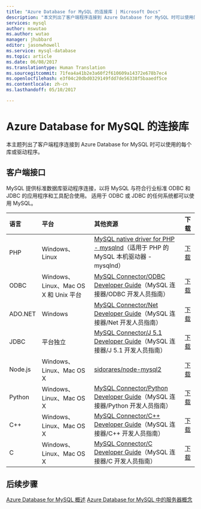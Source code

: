 ```yaml
---
title: "Azure Database for MySQL 的连接库 | Microsoft Docs"
description: "本文列出了客户端程序连接到 Azure Database for MySQL 时可以使用的每个库或驱动程序。"
services: mysql
author: mswutao
ms.author: wutao
manager: jhubbard
editor: jasonwhowell
ms.service: mysql-database
ms.topic: article
ms.date: 06/08/2017
ms.translationtype: Human Translation
ms.sourcegitcommit: 71fea4a41b2e3a60f2f610609a14372e678b7ec4
ms.openlocfilehash: e3f04c20dbd0329149fdd7de56338f5baaedf5ce
ms.contentlocale: zh-cn
ms.lasthandoff: 05/10/2017

---
```


# <a name="connection-libraries-for-azure-database-for-mysql"></a>Azure Database for MySQL 的连接库
本主题列出了客户端程序连接到 Azure Database for MySQL 时可以使用的每个库或驱动程序。

## <a name="client-interfaces"></a>客户端接口
MySQL 提供标准数据库驱动程序连接，以将 MySQL 与符合行业标准 ODBC 和 JDBC 的应用程序和工具配合使用。 适用于 ODBC 或 JDBC 的任何系统都可以使用 MySQL。

| 语言 | 平台 | 其他资源 | **下载** |
| :----------- | :------------| :-----------------------| :------------|
| PHP | Windows、Linux | [MySQL native driver for PHP - mysqlnd](https://dev.mysql.com/downloads/connector/php-mysqlnd/)（适用于 PHP 的 MySQL 本机驱动器 - mysqlnd） | [下载](http://php.net/downloads.php) |
| ODBC | Windows、Linux、Mac OS X 和 Unix 平台 | [MySQL Connector/ODBC Developer Guide](https://dev.mysql.com/doc/connector-odbc/en/)（MySQL 连接器/ODBC 开发人员指南） | [下载](https://dev.mysql.com/downloads/connector/odbc/) |
| ADO.NET | Windows | [MySQL Connector/Net Developer Guide](https://dev.mysql.com/doc/connector-net/en/)（MySQL 连接器/Net 开发人员指南） | [下载](https://dev.mysql.com/downloads/connector/net/) |
| JDBC | 平台独立 | [MySQL Connector/J 5.1 Developer Guide](https://dev.mysql.com/doc/connector-j/5.1/en/)（MySQL 连接器/J 5.1 开发人员指南） | [下载](https://dev.mysql.com/downloads/connector/j/) |
| Node.js | Windows、Linux、Mac OS X | [sidorares/node-mysql2](https://github.com/sidorares/node-mysql2/tree/master/documentation) | [下载](https://github.com/sidorares/node-mysql2) |
| Python | Windows、Linux、Mac OS X | [MySQL Connector/Python Developer Guide](https://dev.mysql.com/doc/connector-python/en/)（MySQL 连接器/Python 开发人员指南） | [下载](https://dev.mysql.com/downloads/connector/python/) |
| C++ | Windows、Linux、Mac OS X | [MySQL Connector/C++ Developer Guide](https://dev.mysql.com/doc/connector-cpp/en/)（MySQL 连接器/C++ 开发人员指南） | [下载](https://dev.mysql.com/downloads/connector/python/) |
| C | Windows、Linux、Mac OS X | [MySQL Connector/C Developer Guide](https://dev.mysql.com/doc/connector-c/en/)（MySQL 连接器/C 开发人员指南） | [下载](https://dev.mysql.com/downloads/connector/c/)


## <a name="next-steps"></a>后续步骤
[Azure Database for MySQL 概述](./overview.md)
[Azure Database for MySQL 中的服务器概念](./concepts-servers.md)

